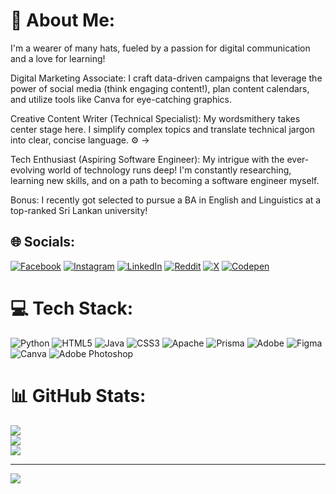 # 💫 About Me:
I'm a wearer of many hats, fueled by a passion for digital communication and a love for learning! 

Digital Marketing Associate: I craft data-driven campaigns that leverage the power of social media (think engaging content!), plan content calendars, and utilize tools like Canva for eye-catching graphics. 

Creative Content Writer (Technical Specialist): My wordsmithery takes center stage here. I simplify complex topics and translate technical jargon into clear, concise language. ⚙️ -> 

Tech Enthusiast (Aspiring Software Engineer): My intrigue with the ever-evolving world of technology runs deep! I'm constantly researching, learning new skills, and on a path to becoming a software engineer myself. 

Bonus: I recently got selected to pursue a BA in English and Linguistics at a top-ranked Sri Lankan university!


## 🌐 Socials:
[![Facebook](https://img.shields.io/badge/Facebook-%231877F2.svg?logo=Facebook&logoColor=white)](https://facebook.com/hafsarizvi) [![Instagram](https://img.shields.io/badge/Instagram-%23E4405F.svg?logo=Instagram&logoColor=white)](https://instagram.com/_hafsa.rizvi_) [![LinkedIn](https://img.shields.io/badge/LinkedIn-%230077B5.svg?logo=linkedin&logoColor=white)](https://linkedin.com/in/https://www.linkedin.com/in/hafsa-rizvi-603010214/) [![Reddit](https://img.shields.io/badge/Reddit-%23FF4500.svg?logo=Reddit&logoColor=white)](https://reddit.com/user/https://www.reddit.com/r/hafsadeveloper/) [![X](https://img.shields.io/badge/X-black.svg?logo=X&logoColor=white)](https://x.com/https://twitter.com/Star_HafsaRizvi) [![Codepen](https://img.shields.io/badge/Codepen-000000?style=for-the-badge&logo=codepen&logoColor=white)](https://codepen.io/https://codepen.io/Hafsa-Rizvi) 

# 💻 Tech Stack:
![Python](https://img.shields.io/badge/python-3670A0?style=for-the-badge&logo=python&logoColor=ffdd54) ![HTML5](https://img.shields.io/badge/html5-%23E34F26.svg?style=for-the-badge&logo=html5&logoColor=white) ![Java](https://img.shields.io/badge/java-%23ED8B00.svg?style=for-the-badge&logo=openjdk&logoColor=white) ![CSS3](https://img.shields.io/badge/css3-%231572B6.svg?style=for-the-badge&logo=css3&logoColor=white) ![Apache](https://img.shields.io/badge/apache-%23D42029.svg?style=for-the-badge&logo=apache&logoColor=white) ![Prisma](https://img.shields.io/badge/Prisma-3982CE?style=for-the-badge&logo=Prisma&logoColor=white) ![Adobe](https://img.shields.io/badge/adobe-%23FF0000.svg?style=for-the-badge&logo=adobe&logoColor=white) ![Figma](https://img.shields.io/badge/figma-%23F24E1E.svg?style=for-the-badge&logo=figma&logoColor=white) ![Canva](https://img.shields.io/badge/Canva-%2300C4CC.svg?style=for-the-badge&logo=Canva&logoColor=white) ![Adobe Photoshop](https://img.shields.io/badge/adobe%20photoshop-%2331A8FF.svg?style=for-the-badge&logo=adobe%20photoshop&logoColor=white)
# 📊 GitHub Stats:
![](https://github-readme-stats.vercel.app/api?username=hafsarizvi&theme=dark&hide_border=false&include_all_commits=false&count_private=false)<br/>
![](https://github-readme-streak-stats.herokuapp.com/?user=hafsarizvi&theme=dark&hide_border=false)<br/>
![](https://github-readme-stats.vercel.app/api/top-langs/?username=hafsarizvi&theme=dark&hide_border=false&include_all_commits=false&count_private=false&layout=compact)

---
[![](https://visitcount.itsvg.in/api?id=hafsarizvi&icon=0&color=0)](https://visitcount.itsvg.in)

<!-- Proudly created with GPRM ( https://gprm.itsvg.in ) -->
